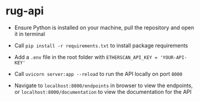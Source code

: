 # rug-api

- Ensure Python is installed on your machine, pull the repository and open it in terminal

- Call `pip install -r requirements.txt` to install package requirements

- Add a `.env` file in the root folder with `ETHERSCAN_API_KEY = 'YOUR-API-KEY'`

- Call `uvicorn server:app --reload` to run the API locally on port `8000`

- Navigate to `localhost:8000/endpoints` in browser to view the endpoints, or `localhost:8000/documentation` to view the documentation for the API
